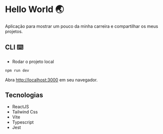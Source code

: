 # Hello World 🌏
Aplicação para mostrar um pouco da minha carreira e compartilhar os meus projetos.



## CLI ⌨️

- Rodar o projeto local

```bash
npm run dev
```

Abra [http://localhost:3000](http://localhost:3000) em seu navegador.

## Tecnologias

- ReactJS
- Tailwind Css
- Vite
- Typescript
- Jest





